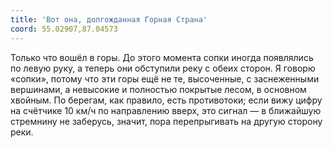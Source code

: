 ```yaml
---
title: 'Вот она, долгожданная Горная Страна'
coord: 55.02907,87.04573
---
```


Только что вошёл в горы. До этого момента сопки иногда появлялись по левую руку, а теперь они обступили реку с обеих сторон. Я говорю «сопки», потому что эти горы ещё не те, высоченные, с заснеженными вершинами, а невысокие и полностью покрытые лесом, в основном хвойным. По берегам, как правило, есть противотоки; если вижу цифру на счётчике 10&nbsp;км/ч по направлению вверх, это сигнал&nbsp;— в ближайшую стремнину не заберусь, значит, пора перепрыгивать на другую сторону реки.
